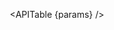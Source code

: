 <script context="module">
  import { fetchMetaData } from '$lib/load.js';
  const filename = 'css.json';
  export const load = fetchMetaData(filename);
</script>

<script>
  import Header from '$lib/Header.svelte';
  import APITable from '$lib/APITable.svelte';

  export let meta;

  const { name, description, params } = meta[0];
</script>

<Header name={`use:${name}`} {description} />

<!-- More documentation... -->

<APITable {params} />
